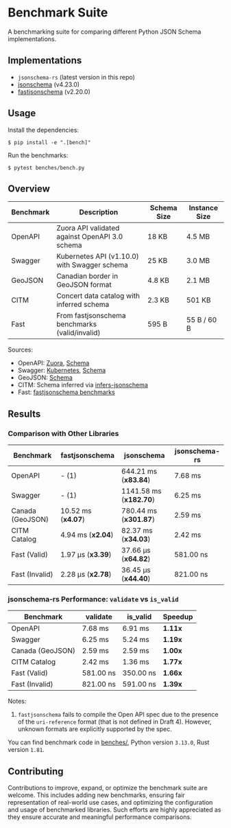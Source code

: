 # Benchmark Suite

A benchmarking suite for comparing different Python JSON Schema implementations.

## Implementations

- `jsonschema-rs` (latest version in this repo)
- [jsonschema](https://pypi.org/project/jsonschema/) (v4.23.0)
- [fastjsonschema](https://pypi.org/project/fastjsonschema/) (v2.20.0)

## Usage

Install the dependencies:

```console
$ pip install -e ".[bench]"
```

Run the benchmarks:

```console
$ pytest benches/bench.py
```

## Overview

| Benchmark     | Description                                    | Schema Size | Instance Size |
|----------|------------------------------------------------|-------------|---------------|
| OpenAPI  | Zuora API validated against OpenAPI 3.0 schema | 18 KB       | 4.5 MB        |
| Swagger  | Kubernetes API (v1.10.0) with Swagger schema   | 25 KB       | 3.0 MB        |
| GeoJSON  | Canadian border in GeoJSON format              | 4.8 KB      | 2.1 MB        |
| CITM     | Concert data catalog with inferred schema      | 2.3 KB      | 501 KB        |
| Fast     | From fastjsonschema benchmarks (valid/invalid) | 595 B       | 55 B / 60 B   |

Sources:
- OpenAPI: [Zuora](https://github.com/APIs-guru/openapi-directory/blob/1afd351ddf50e050acdb52937a819ef1927f417a/APIs/zuora.com/2021-04-23/openapi.yaml), [Schema](https://github.com/OAI/OpenAPI-Specification/blob/main/schemas/v3.0/schema.json)
- Swagger: [Kubernetes](https://raw.githubusercontent.com/APIs-guru/openapi-directory/master/APIs/kubernetes.io/v1.10.0/swagger.yaml), [Schema](https://github.com/OAI/OpenAPI-Specification/blob/main/schemas/v2.0/schema.json)
- GeoJSON: [Schema](https://geojson.org/schema/FeatureCollection.json)
- CITM: Schema inferred via [infers-jsonschema](https://github.com/Stranger6667/infers-jsonschema)
- Fast: [fastjsonschema benchmarks](https://github.com/horejsek/python-fastjsonschema/blob/master/performance.py#L15)

## Results

### Comparison with Other Libraries

| Benchmark     | fastjsonschema | jsonschema    | jsonschema-rs |
|---------------|----------------|---------------|----------------|
| OpenAPI       | - (1)          | 644.21 ms (**x83.84**) | 7.68 ms     |
| Swagger       | - (1)          | 1141.58 ms (**x182.70**)| 6.25 ms     |
| Canada (GeoJSON) | 10.52 ms (**x4.07**)  | 780.44 ms (**x301.87**) | 2.59 ms |
| CITM Catalog  | 4.94 ms (**x2.04**)   | 82.37 ms (**x34.03**) | 2.42 ms  |
| Fast (Valid)  | 1.97 µs (**x3.39**)   | 37.66 µs (**x64.82**) | 581.00 ns  |
| Fast (Invalid)| 2.28 µs (**x2.78**)   | 36.45 µs (**x44.40**) | 821.00 ns  |

### jsonschema-rs Performance: `validate` vs `is_valid`

| Benchmark     | validate   | is_valid   | Speedup |
|---------------|------------|------------|---------|
| OpenAPI       | 7.68 ms    | 6.91 ms    | **1.11x**   |
| Swagger       | 6.25 ms    | 5.24 ms    | **1.19x**   |
| Canada (GeoJSON) | 2.59 ms | 2.59 ms    | **1.00x**   |
| CITM Catalog  | 2.42 ms    | 1.36 ms    | **1.77x**   |
| Fast (Valid)  | 581.00 ns  | 350.00 ns  | **1.66x**   |
| Fast (Invalid)| 821.00 ns  | 591.00 ns  | **1.39x**   |

Notes:

1. `fastjsonschema` fails to compile the Open API spec due to the presence of the `uri-reference` format (that is not defined in Draft 4). However, unknown formats are explicitly supported by the spec.

You can find benchmark code in [benches/](benches/), Python version `3.13.0`, Rust version `1.81`.

## Contributing

Contributions to improve, expand, or optimize the benchmark suite are welcome. This includes adding new benchmarks, ensuring fair representation of real-world use cases, and optimizing the configuration and usage of benchmarked libraries. Such efforts are highly appreciated as they ensure accurate and meaningful performance comparisons.
